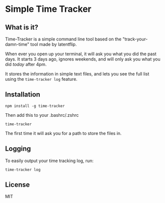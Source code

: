 # Simple Time Tracker

## What is it?

Time-Tracker is a simple command line tool based on the "track-your-damn-time" tool made by latentflip. 

When ever you open up your terminal, it will ask you what you did the past days. It starts 3 days ago, ignores weekends, and will only ask you what you did _today_ after 4pm.

It stores the information in simple text files, and lets you see the full list using the `time-tracker log` feature.

## Installation

```
npm install -g time-tracker
```

Then add this to your .bashrc/.zshrc

```
time-tracker
```

The first time it will ask you for a path to store the files in.

## Logging

To easily output your time tracking log, run:

```
time-tracker log
```

## License

MIT
